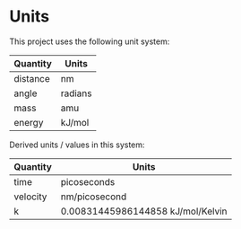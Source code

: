# Units

This project uses the following unit system:

Quantity | Units
-- | --
distance | nm
angle | radians
mass | amu
energy | kJ/mol

Derived units / values in this system:

Quantity | Units
-- | --
time | picoseconds
velocity | nm/picosecond
k | 0.00831445986144858 kJ/mol/Kelvin
